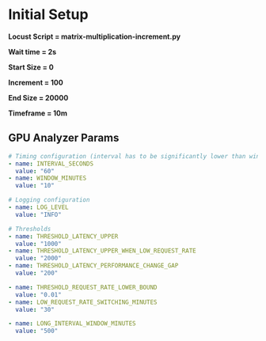 # Initial Setup
**Locust Script = matrix-multiplication-increment.py**

**Wait time = 2s**

**Start Size = 0**

**Increment = 100**

**End Size = 20000**

**Timeframe = 10m**

## GPU Analyzer Params
```yaml
# Timing configuration (interval has to be significantly lower than window)
- name: INTERVAL_SECONDS
  value: "60"
- name: WINDOW_MINUTES
  value: "10"

# Logging configuration
- name: LOG_LEVEL
  value: "INFO"

# Thresholds
- name: THRESHOLD_LATENCY_UPPER
  value: "1000"
- name: THRESHOLD_LATENCY_UPPER_WHEN_LOW_REQUEST_RATE
  value: "2000"
- name: THRESHOLD_LATENCY_PERFORMANCE_CHANGE_GAP
  value: "200"

- name: THRESHOLD_REQUEST_RATE_LOWER_BOUND
  value: "0.01"
- name: LOW_REQUEST_RATE_SWITCHING_MINUTES
  value: "30"

- name: LONG_INTERVAL_WINDOW_MINUTES
  value: "500"
```